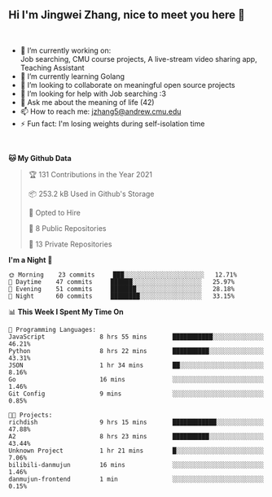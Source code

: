 Hi I'm Jingwei Zhang, nice to meet you here 👋
---
<br>


- 🔭 I’m currently working on: <br>
    Job searching, CMU course projects, A live-stream video sharing app, Teaching Assistant
- 🌱 I’m currently learning Golang
- 👯 I’m looking to collaborate on meaningful open source projects
- 🤔 I’m looking for help with Job searching :3
- 💬 Ask me about the meaning of life (42)
- 📫 How to reach me: jzhang5@andrew.cmu.edu
- ⚡ Fun fact: I'm losing weights during self-isolation time
<br>


<!--START_SECTION:waka-->
**🐱 My Github Data** 

> 🏆 131 Contributions in the Year 2021
 > 
> 📦 253.2 kB Used in Github's Storage 
 > 
> 💼 Opted to Hire
 > 
> 📜 8 Public Repositories 
 > 
> 🔑 13 Private Repositories  
 > 
**I'm a Night 🦉** 

```text
🌞 Morning    23 commits     ███░░░░░░░░░░░░░░░░░░░░░░   12.71% 
🌆 Daytime    47 commits     ██████░░░░░░░░░░░░░░░░░░░   25.97% 
🌃 Evening    51 commits     ███████░░░░░░░░░░░░░░░░░░   28.18% 
🌙 Night      60 commits     ████████░░░░░░░░░░░░░░░░░   33.15%

```


📊 **This Week I Spent My Time On** 

```text
💬 Programming Languages: 
JavaScript               8 hrs 55 mins       ███████████░░░░░░░░░░░░░░   46.21% 
Python                   8 hrs 22 mins       ██████████░░░░░░░░░░░░░░░   43.31% 
JSON                     1 hr 34 mins        ██░░░░░░░░░░░░░░░░░░░░░░░   8.16% 
Go                       16 mins             ░░░░░░░░░░░░░░░░░░░░░░░░░   1.46% 
Git Config               9 mins              ░░░░░░░░░░░░░░░░░░░░░░░░░   0.85%

🐱‍💻 Projects: 
richdish                 9 hrs 15 mins       ████████████░░░░░░░░░░░░░   47.88% 
A2                       8 hrs 23 mins       ██████████░░░░░░░░░░░░░░░   43.44% 
Unknown Project          1 hr 21 mins        █░░░░░░░░░░░░░░░░░░░░░░░░   7.06% 
bilibili-danmujun        16 mins             ░░░░░░░░░░░░░░░░░░░░░░░░░   1.46% 
danmujun-frontend        1 min               ░░░░░░░░░░░░░░░░░░░░░░░░░   0.15%

```


<!--END_SECTION:waka-->
